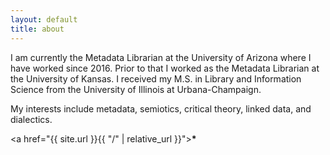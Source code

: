 ```yaml
---
layout: default
title: about
---
```


I am currently the Metadata Librarian at the University of Arizona where I have worked since 2016. Prior to that I worked as the Metadata Librarian at the University of Kansas. I received
my M.S. in Library and Information Science from the University of Illinois at Urbana-Champaign.

My interests include metadata, semiotics, critical theory, linked data, and dialectics.


<a href="{{ site.url }}{{ "/" | relative_url }}"><b>*</b></a>
